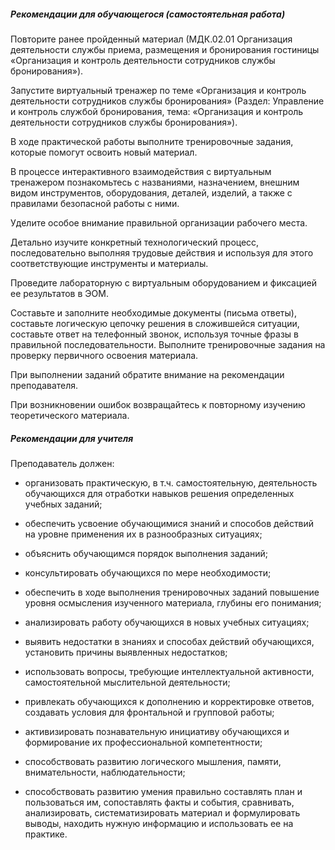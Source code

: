 ##### Рекомендации для обучающегося (самостоятельная работа)
Повторите ранее пройденный материал (МДК.02.01 Организация деятельности службы приема, размещения и бронирования гостиницы «Организация и контроль деятельности сотрудников службы бронирования»). 

Запустите виртуальный тренажер по теме «Организация и контроль деятельности сотрудников службы бронирования» (Раздел: Управление и контроль службой бронирования, тема: «Организация и контроль деятельности сотрудников службы бронирования»). 

В ходе практической работы выполните тренировочные задания, которые помогут освоить новый материал.  

В процессе интерактивного взаимодействия с виртуальным тренажером познакомьтесь с названиями, назначением, внешним видом инструментов, оборудования, деталей, изделий, а также с правилами безопасной работы с ними. 

Уделите особое внимание правильной организации рабочего места. 

Детально изучите конкретный технологический процесс, последовательно выполняя трудовые действия и используя для этого соответствующие инструменты и материалы.  

Проведите лабораторную с виртуальным оборудованием и фиксацией ее результатов в ЭОМ.  

Составьте и заполните необходимые документы (письма ответы), составьте логическую цепочку решения в сложившейся  ситуации,  составьте ответ на телефонный звонок, используя точные фразы в правильной последовательности. Выполните тренировочные задания на проверку первичного освоения материала.  

При выполнении заданий обратите внимание на рекомендации преподавателя. 

При возникновении ошибок возвращайтесь к повторному изучению теоретического материала. 

##### Рекомендации для учителя
Преподаватель должен:  
- организовать практическую, в т.ч. самостоятельную, деятельность обучающихся для отработки навыков решения определенных учебных заданий; 

- обеспечить усвоение обучающимися знаний и способов действий на уровне применения их в разнообразных ситуациях; 

- объяснить обучающимся порядок выполнения заданий; 

- консультировать обучающихся по мере необходимости;  

- обеспечить в ходе выполнения тренировочных заданий повышение уровня осмысления изученного материала, глубины его понимания; 

- анализировать работу обучающихся в новых учебных ситуациях;  

- выявить недостатки в знаниях и способах действий обучающихся, установить причины выявленных недостатков;  

- использовать вопросы, требующие интеллектуальной активности, самостоятельной мыслительной деятельности; 

- привлекать обучающихся к дополнению и корректировке ответов, создавать условия для фронтальной и групповой работы; 

- активизировать познавательную инициативу обучающихся и формирование их профессиональной компетентности; 

- способствовать развитию логического мышления, памяти, внимательности, наблюдательности; 

- способствовать развитию умения правильно составлять план и пользоваться им, сопоставлять факты и события, сравнивать, анализировать, систематизировать материал и формулировать выводы, находить нужную информацию и использовать ее на практике. 